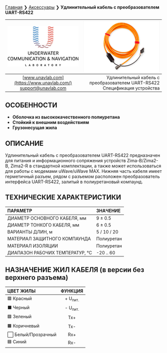 [Главная](/README_RU) ❯ [Аксессуары](/accessories_ru) ❯ **Удлинительный кабель с преобразователем UART-RS422**

<div style="page-break-after: always;"></div>

| ![logo](/documentation/sm_logo.png) | ![logo](/documentation/rs422_cable.png) |
| :---: | ---: |
| [www.unavlab.com](https://www.unavlab.com/) <br/> [support@unavlab.com](mailto:support@unavlab.com) | Удлинительный кабель с преобразователем UART-RS422 <br/> Спецификация устройства |

## ОСОБЕННОСТИ

* **Оболочка из высококачественного полиуретана**
* **Стойкий к внешним воздействиям**
* **Грузонесущая жила**

## ОПИСАНИЕ

Удлинительный кабель с преобразователем UART-RS422 предназначен для питания и информационного сопряжения устройств Zima-B/Zima2-B, Zima2-R в стандартной комплектации, а также может использоваться для работы с модемами uWave/uWave MAX.
Нижняя часть кабеля имеет герметичный разъем, рядом с разъемом расположен преобразователь интерфейса UART-RS422, залитый в полиуретановый компаунд.
  
<div style="page-break-after: always;"></div>

## ТЕХНИЧЕСКИЕ ХАРАКТЕРИСТИКИ

| ПАРАМЕТР | ЗНАЧЕНИЕ |
| :--- | :--- |
| ДИАМЕТР ОСНОВНОГО КАБЕЛЯ, мм | 9 ± 0.5 |
| ДИАМЕТР ТОНКОГО КАБЕЛЯ, мм | 6 ± 0.5 |
| ВАРИАНТЫ ДЛИН, м | 5 / 10 / 20 |
| МАТЕРИАЛ ЗАЩИТНОГО КОМПАУНДА | Полиуретан |
| МАТЕРИАЛ ИЗОЛЯЦИИ | Полиуретан |
| ДИАПАЗОН РАБОЧИХ ТЕМПЕРАТУР, °С | -20 .. 60 |

## НАЗНАЧЕНИЕ ЖИЛ КАБЕЛЯ (в версии без верхнего разъема)

| ЦВЕТ ЖИЛЫ | ФУНКЦИЯ |
| :--- | :--: |
| 🟥 Красный | + U<sub>пит.</sub> |
| ⬛ Черный | - U<sub>пит.</sub> |
| 🟩 Зеленый | Tx+ |
| 🟫 Коричневый | Tx- |
| ⬜ Белый/Прозрачный | Rx+ |
| 🟦 Синий | Rx- |

<div style="page-break-after: always;"></div>


